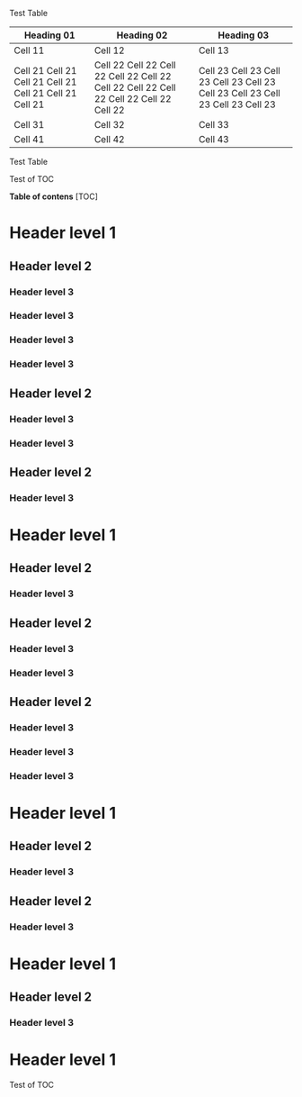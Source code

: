 Test Table


| Heading 01 | Heading 02 | Heading 03 |
|------------|------------|------------|
| Cell 11    | Cell 12    | Cell 13    |
| Cell 21                                                                         Cell 21                                                                         Cell 21                                                                         Cell 21                                                                         Cell 21                                                                         Cell 21                                                                         Cell 21    | Cell 22                                                                         Cell 22                                                                         Cell 22                                                                         Cell 22                                                                         Cell 22                                                                         Cell 22                                                                         Cell 22                                                                         Cell 22                                                                         Cell 22                                                                         Cell 22                                                                         Cell 22    | Cell 23                                                                         Cell 23                                                                         Cell 23                                                                         Cell 23                                                                         Cell 23                                                                         Cell 23                                                                         Cell 23                                                                         Cell 23                                                                         Cell 23                                                                         Cell 23    |
| Cell 31    | Cell 32    | Cell 33    |
| Cell 41    | Cell 42    | Cell 43    |


Test Table

Test of TOC

**Table of contens**
[TOC]

Header level 1
==============

Header level 2
--------------

### Header level 3

### Header level 3

### Header level 3

### Header level 3

Header level 2
--------------

### Header level 3

### Header level 3

Header level 2
--------------

### Header level 3

Header level 1
==============

Header level 2
--------------

### Header level 3

Header level 2
--------------

### Header level 3

### Header level 3

Header level 2
--------------

### Header level 3

### Header level 3

### Header level 3

Header level 1
==============

Header level 2
--------------

### Header level 3

Header level 2
--------------

### Header level 3

Header level 1
==============

Header level 2
--------------

### Header level 3

Header level 1
==============


Test of TOC

